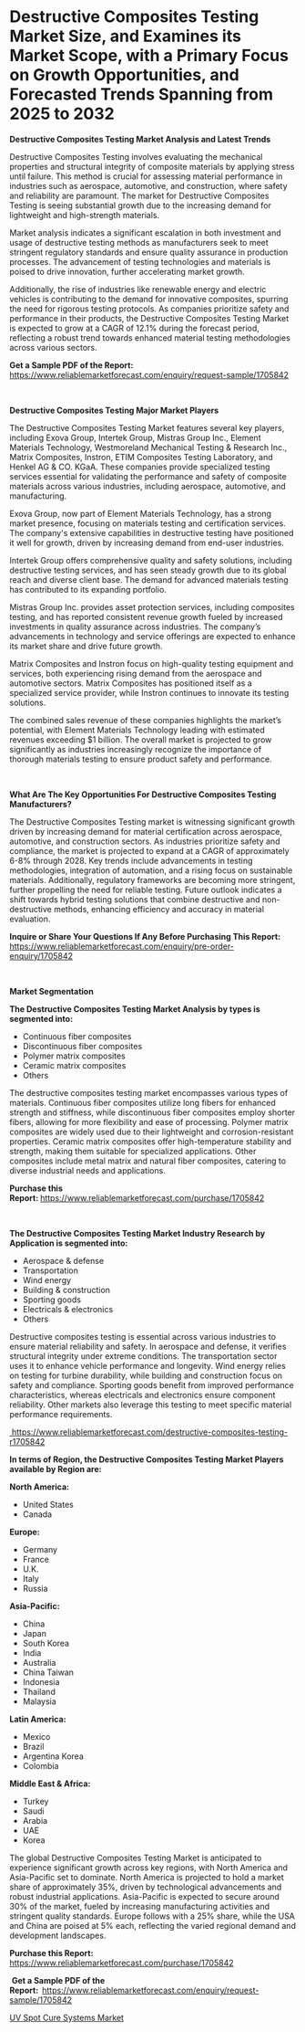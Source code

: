 <p><h1>Destructive Composites Testing Market Size, and Examines its Market Scope, with a Primary Focus on Growth Opportunities, and Forecasted Trends Spanning from 2025 to 2032</h1></p><p><strong>Destructive Composites Testing Market Analysis and Latest Trends</strong></p>
<p><p>Destructive Composites Testing involves evaluating the mechanical properties and structural integrity of composite materials by applying stress until failure. This method is crucial for assessing material performance in industries such as aerospace, automotive, and construction, where safety and reliability are paramount. The market for Destructive Composites Testing is seeing substantial growth due to the increasing demand for lightweight and high-strength materials.</p><p>Market analysis indicates a significant escalation in both investment and usage of destructive testing methods as manufacturers seek to meet stringent regulatory standards and ensure quality assurance in production processes. The advancement of testing technologies and materials is poised to drive innovation, further accelerating market growth.</p><p>Additionally, the rise of industries like renewable energy and electric vehicles is contributing to the demand for innovative composites, spurring the need for rigorous testing protocols. As companies prioritize safety and performance in their products, the Destructive Composites Testing Market is expected to grow at a CAGR of 12.1% during the forecast period, reflecting a robust trend towards enhanced material testing methodologies across various sectors.</p></p>
<p><strong>Get a Sample PDF of the Report:&nbsp;</strong> <a href="https://www.reliablemarketforecast.com/enquiry/request-sample/1705842?utm_campaign=3503&utm_medium=2&utm_source=Github&utm_content=ia&utm_term=27032025&utm_id=destructive-composites-testing">https://www.reliablemarketforecast.com/enquiry/request-sample/1705842</a></p>
<p>&nbsp;</p>
<p><strong>Destructive Composites Testing Major Market Players</strong></p>
<p><p>The Destructive Composites Testing Market features several key players, including Exova Group, Intertek Group, Mistras Group Inc., Element Materials Technology, Westmoreland Mechanical Testing & Research Inc., Matrix Composites, Instron, ETIM Composites Testing Laboratory, and Henkel AG & CO. KGaA. These companies provide specialized testing services essential for validating the performance and safety of composite materials across various industries, including aerospace, automotive, and manufacturing.</p><p>Exova Group, now part of Element Materials Technology, has a strong market presence, focusing on materials testing and certification services. The company's extensive capabilities in destructive testing have positioned it well for growth, driven by increasing demand from end-user industries.</p><p>Intertek Group offers comprehensive quality and safety solutions, including destructive testing services, and has seen steady growth due to its global reach and diverse client base. The demand for advanced materials testing has contributed to its expanding portfolio.</p><p>Mistras Group Inc. provides asset protection services, including composites testing, and has reported consistent revenue growth fueled by increased investments in quality assurance across industries. The company’s advancements in technology and service offerings are expected to enhance its market share and drive future growth.</p><p>Matrix Composites and Instron focus on high-quality testing equipment and services, both experiencing rising demand from the aerospace and automotive sectors. Matrix Composites has positioned itself as a specialized service provider, while Instron continues to innovate its testing solutions.</p><p>The combined sales revenue of these companies highlights the market’s potential, with Element Materials Technology leading with estimated revenues exceeding $1 billion. The overall market is projected to grow significantly as industries increasingly recognize the importance of thorough materials testing to ensure product safety and performance.</p></p>
<p>&nbsp;</p>
<p><strong>What Are The Key Opportunities For Destructive Composites Testing Manufacturers?</strong></p>
<p><p>The Destructive Composites Testing market is witnessing significant growth driven by increasing demand for material certification across aerospace, automotive, and construction sectors. As industries prioritize safety and compliance, the market is projected to expand at a CAGR of approximately 6-8% through 2028. Key trends include advancements in testing methodologies, integration of automation, and a rising focus on sustainable materials. Additionally, regulatory frameworks are becoming more stringent, further propelling the need for reliable testing. Future outlook indicates a shift towards hybrid testing solutions that combine destructive and non-destructive methods, enhancing efficiency and accuracy in material evaluation.</p></p>
<p><strong>Inquire or Share Your Questions If Any Before Purchasing This Report:</strong> <a href="https://www.reliablemarketforecast.com/enquiry/pre-order-enquiry/1705842?utm_campaign=3503&utm_medium=2&utm_source=Github&utm_content=ia&utm_term=27032025&utm_id=destructive-composites-testing">https://www.reliablemarketforecast.com/enquiry/pre-order-enquiry/1705842</a></p>
<p>&nbsp;</p>
<p><strong>Market Segmentation</strong></p>
<p><strong>The Destructive Composites Testing Market Analysis by types is segmented into:</strong></p>
<p><ul><li>Continuous fiber composites</li><li>Discontinuous fiber composites</li><li>Polymer matrix composites</li><li>Ceramic matrix composites</li><li>Others</li></ul></p>
<p><p>The destructive composites testing market encompasses various types of materials. Continuous fiber composites utilize long fibers for enhanced strength and stiffness, while discontinuous fiber composites employ shorter fibers, allowing for more flexibility and ease of processing. Polymer matrix composites are widely used due to their lightweight and corrosion-resistant properties. Ceramic matrix composites offer high-temperature stability and strength, making them suitable for specialized applications. Other composites include metal matrix and natural fiber composites, catering to diverse industrial needs and applications.</p></p>
<p><strong>Purchase this Report:&nbsp;</strong><a href="https://www.reliablemarketforecast.com/purchase/1705842?utm_campaign=3503&utm_medium=2&utm_source=Github&utm_content=ia&utm_term=27032025&utm_id=destructive-composites-testing">https://www.reliablemarketforecast.com/purchase/1705842</a></p>
<p>&nbsp;</p>
<p><strong>The Destructive Composites Testing Market Industry Research by Application is segmented into:</strong></p>
<p><ul><li>Aerospace & defense</li><li>Transportation</li><li>Wind energy</li><li>Building & construction</li><li>Sporting goods</li><li>Electricals & electronics</li><li>Others</li></ul></p>
<p><p>Destructive composites testing is essential across various industries to ensure material reliability and safety. In aerospace and defense, it verifies structural integrity under extreme conditions. The transportation sector uses it to enhance vehicle performance and longevity. Wind energy relies on testing for turbine durability, while building and construction focus on safety and compliance. Sporting goods benefit from improved performance characteristics, whereas electricals and electronics ensure component reliability. Other markets also leverage this testing to meet specific material performance requirements.</p></p>
<p><a href="https://www.reliablemarketforecast.com/destructive-composites-testing-r1705842?utm_campaign=3503&utm_medium=2&utm_source=Github&utm_content=ia&utm_term=27032025&utm_id=destructive-composites-testing">&nbsp;https://www.reliablemarketforecast.com/destructive-composites-testing-r1705842</a></p>
<p><strong>In terms of Region, the Destructive Composites Testing Market Players available by Region are:</strong></p>
<p>
    <p> <strong> North America: </strong>
        <ul>
            <li>United States</li>
            <li>Canada</li>
        </ul>
        </p> 
    <p> <strong> Europe: </strong>
        <ul>
            <li>Germany</li>
            <li>France</li>
            <li>U.K.</li>
            <li>Italy</li>
            <li>Russia</li>
        </ul>
        </p> 
    <p> <strong> Asia-Pacific: </strong>
        <ul>
            <li>China</li>
            <li>Japan</li>
            <li>South Korea</li>
            <li>India</li>
            <li>Australia</li>
            <li>China Taiwan</li>
            <li>Indonesia</li>
            <li>Thailand</li>
            <li>Malaysia</li>
        </ul>
        </p> 
    <p> <strong> Latin America: </strong>
        <ul>
            <li>Mexico</li>
            <li>Brazil</li>
            <li>Argentina Korea</li>
            <li>Colombia</li>
        </ul>
        </p> 
    <p> <strong> Middle East & Africa: </strong>
        <ul>
            <li>Turkey</li>
            <li>Saudi</li>
            <li>Arabia</li>
            <li>UAE</li>
            <li>Korea</li>
        </ul>
    </p>
    </p>
<p><p>The global Destructive Composites Testing Market is anticipated to experience significant growth across key regions, with North America and Asia-Pacific set to dominate. North America is projected to hold a market share of approximately 35%, driven by technological advancements and robust industrial applications. Asia-Pacific is expected to secure around 30% of the market, fueled by increasing manufacturing activities and stringent quality standards. Europe follows with a 25% share, while the USA and China are poised at 5% each, reflecting the varied regional demand and development landscapes.</p></p>
<p><strong>Purchase this Report: </strong><a href="https://www.reliablemarketforecast.com/purchase/1705842?utm_campaign=3503&utm_medium=2&utm_source=Github&utm_content=ia&utm_term=27032025&utm_id=destructive-composites-testing">https://www.reliablemarketforecast.com/purchase/1705842</a></p>
<p>&nbsp;<strong>Get a Sample PDF of the Report:&nbsp;&nbsp;</strong><a href="https://www.reliablemarketforecast.com/enquiry/request-sample/1705842?utm_campaign=3503&utm_medium=2&utm_source=Github&utm_content=ia&utm_term=27032025&utm_id=destructive-composites-testing">https://www.reliablemarketforecast.com/enquiry/request-sample/1705842</a></p>
<p><strong></strong></p>
<p><p><a href="https://github.com/dichkotuanny/Market-Research-Report-List-1/blob/main/uv-spot-cure-systems-market.md?utm_campaign=3503&utm_medium=2&utm_source=Github&utm_content=ia&utm_term=27032025&utm_id=destructive-composites-testing">UV Spot Cure Systems Market</a></p></p>